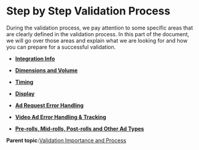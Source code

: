 # Step by Step Validation Process

During the validation process, we pay attention to some specific areas that are clearly defined in the validation process. In this part of the document, we will go over those areas and explain what we are looking for and how you can prepare for a successful validation.

-   **[Integration Info](../../../oadtech/ad_serving/dg/validation_integration_info.md)**  

-   **[Dimensions and Volume](../../../oadtech/ad_serving/dg/validation_dimensions_volume.md)**  

-   **[Timing](../../../oadtech/ad_serving/dg/validation_timing.md)**  

-   **[Display](../../../oadtech/ad_serving/dg/validation_display.md)**  

-   **[Ad Request Error Handling](../../../oadtech/ad_serving/dg/validation_adrequest_error_handling.md)**  

-   **[Video Ad Error Handling & Tracking](../../../oadtech/ad_serving/dg/validation_video_adrequest_errors.md)**  

-   **[Pre-rolls, Mid-rolls, Post-rolls and Other Ad Types](../../../oadtech/ad_serving/dg/validation_ad_types.md)**  


**Parent topic:**[Validation Importance and Process](../../../oadtech/ad_serving/dg/validation_importance_process.md)

